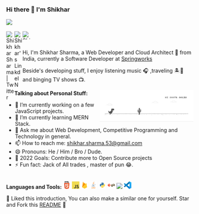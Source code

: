 ### Hi there 👋 I'm Shikhar</a>	

![](https://komarev.com/ghpvc/?username=shikhar-sharma1703&style=flat-square)

<a href="https://twitter.com/Shikhar61993836">
  <img align="left" alt="Shikhar Sharma | Twitter" width="22px" src="https://cdn.jsdelivr.net/npm/simple-icons@v3/icons/twitter.svg" />
</a>
<a href="https://www.linkedin.com/in/shikhar-sharma1703/">
  <img align="left" alt="Shikhar's LinkdeIN" width="22px" src="https://cdn.jsdelivr.net/npm/simple-icons@v3/icons/linkedin.svg" />
</a>
<a href="https://www.instagram.com/______shikhar">
  <img align="left" alt="Shikhar's Instagram" width="22px" height="22px" src="https://cdn.jsdelivr.net/npm/simple-icons@v3/icons/instagram.svg" />
</a>
<br />
<br />

Hi, I'm Shikhar Sharma, a Web Developer and Cloud Architect 🚀 from India, currently a Software Developer at  <a href ="https://www.springworks.in/">Springworks</a>

Beside's developing stuff, I enjoy listening music 🎧 ,traveling 🏝️🗻 and binging TV shows 📺.

<img align="right" width="50%" alt="GIF" src="https://github.com/shikhar-sharma1703/shikhar-sharma1703/blob/master/dino.gif" />

**Talking about Personal Stuff:**

- 🔭 I’m currently working on a few JavaScript projects.
- 🌱 I’m currently learning MERN Stack.
- 💬 Ask me about Web Development, Competitive Programming and Technology in general.
- 📫 How to reach me: <a href="mailto:shikhar.sharma.53@gmail.com">shikhar.sharma.53@gmail.com</a>
- 😄 Pronouns: He / Him / Bro / Dude.
- 🥅 2022 Goals: Contribute more to Open Source projects
- ⚡ Fun fact: Jack of All trades , master of pun 😂.

&nbsp;
<br>
**Languages and Tools:**
<code><img height="20" src="https://raw.githubusercontent.com/github/explore/80688e429a7d4ef2fca1e82350fe8e3517d3494d/topics/html/html.png"/></code>
<code><img height="20" src="https://raw.githubusercontent.com/github/explore/80688e429a7d4ef2fca1e82350fe8e3517d3494d/topics/javascript/javascript.png"></code>
<code><img height="20" src="https://raw.githubusercontent.com/github/explore/80688e429a7d4ef2fca1e82350fe8e3517d3494d/topics/firebase/firebase.png"></code>
<code><img height="20" src="https://raw.githubusercontent.com/github/explore/80688e429a7d4ef2fca1e82350fe8e3517d3494d/topics/java/java.png"></code>
<code><img height="20" src="https://raw.githubusercontent.com/github/explore/80688e429a7d4ef2fca1e82350fe8e3517d3494d/topics/python/python.png"></code>
<code><img height="20" src="https://raw.githubusercontent.com/github/explore/80688e429a7d4ef2fca1e82350fe8e3517d3494d/topics/git/git.png"></code>
<code><img width="20" src="https://img.icons8.com/color/100/000000/google-cloud-platform.png"/></code>
<code><img width="20" src="https://raw.githubusercontent.com/github/explore/80688e429a7d4ef2fca1e82350fe8e3517d3494d/topics/visual-studio-code/visual-studio-code.png"/></code>


:pushpin: Liked this introduction, You can also make a similar one for yourself. Star and Fork this [README](https://github.com/shikhar-sharma1703/shikhar-sharma1703) :pencil:
